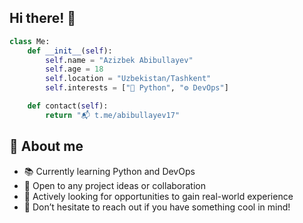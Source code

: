 ## Hi there! 👋
```python
class Me: 
    def __init__(self): 
        self.name = "Azizbek Abibullayev"
        self.age = 18
        self.location = "Uzbekistan/Tashkent"
        self.interests = ["🐍 Python", "⚙️ DevOps"]

    def contact(self): 
        return "📬 t.me/abibullayev17"
```

## 🧠 About me
- 📚 Currently learning Python and DevOps
- 🤝 Open to any project ideas or collaboration
- 🚀 Actively looking for opportunities to gain real-world experience
- 💬 Don’t hesitate to reach out if you have something cool in mind!